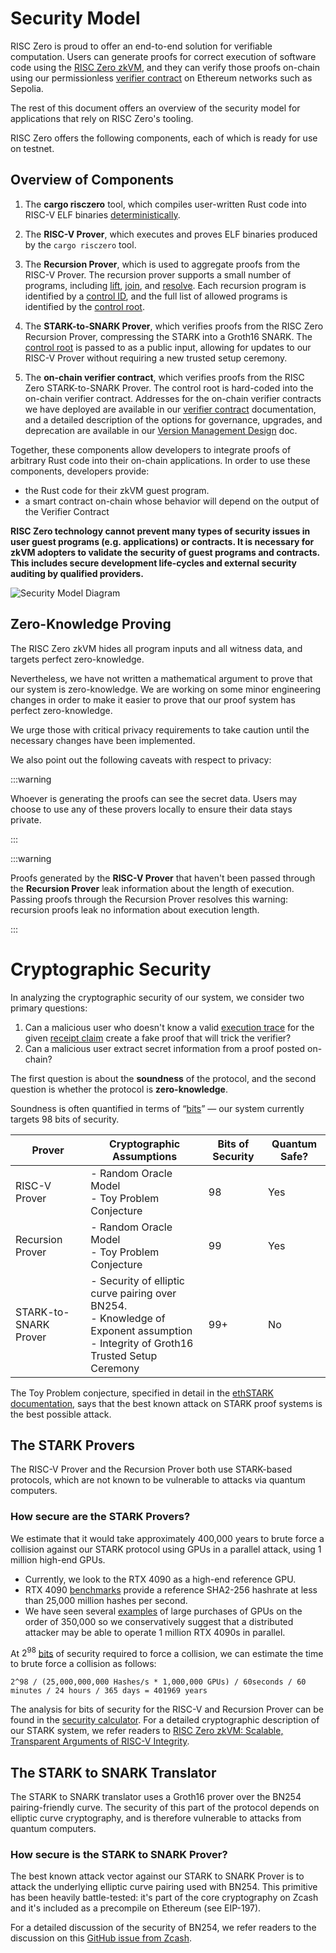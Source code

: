 # Security Model

RISC Zero is proud to offer an end-to-end solution for verifiable computation.
Users can generate proofs for correct execution of software code using the [RISC Zero zkVM],
and they can verify those proofs on-chain using our permissionless [verifier contract] on Ethereum networks such as Sepolia.

The rest of this document offers an overview of the security model for applications that rely on RISC Zero's tooling.

RISC Zero offers the following components, each of which is ready for use on testnet.

## Overview of Components

1. The **cargo risczero** tool, which compiles user-written Rust code into RISC-V ELF binaries [deterministically].

2. The **RISC-V Prover**, which executes and proves ELF binaries produced by the `cargo risczero` tool.

3. The **Recursion Prover**, which is used to aggregate proofs from the RISC-V Prover.
   The recursion prover supports a small number of programs, including [lift], [join], and [resolve].
   Each recursion program is identified by a [control ID], and the full list of allowed programs is identified by the [control root].

4. The **STARK-to-SNARK Prover**, which verifies proofs from the RISC Zero Recursion Prover, compressing the STARK into a Groth16 SNARK.
   The [control root] is passed to as a public input, allowing for updates to our RISC-V Prover without requiring a new trusted setup ceremony.

5. The **on-chain verifier contract**, which verifies proofs from the RISC Zero STARK-to-SNARK Prover.
   The control root is hard-coded into the on-chain verifier contract.
   Addresses for the on-chain verifier contracts we have deployed are available in our [verifier contract] documentation, and a detailed description of the options for governance, upgrades, and deprecation are available in our [Version Management Design][VersionManagement] doc.

Together, these components allow developers to integrate proofs of arbitrary Rust code into their on-chain applications.
In order to use these components, developers provide:

- the Rust code for their zkVM guest program.
- a smart contract on-chain whose behavior will depend on the output of the Verifier Contract

**RISC Zero technology cannot prevent many types of security issues in user guest programs (e.g. applications) or contracts. It is necessary for zkVM adopters to validate the security of guest programs and contracts. This includes secure development life-cycles and external security auditing by qualified providers.**

![Security Model Diagram](/diagrams/security-model-diagram.svg)

## Zero-Knowledge Proving

The RISC Zero zkVM hides all program inputs and all witness data, and targets perfect zero-knowledge.

Nevertheless, we have not written a mathematical argument to prove that our system is zero-knowledge. We are working on some minor engineering changes in order to make it easier to prove that our proof system has perfect zero-knowledge.

We urge those with critical privacy requirements to take caution until the necessary changes have been implemented.

We also point out the following caveats with respect to privacy:

:::warning

Whoever is generating the proofs can see the secret data. Users may choose to use any of these provers locally to ensure their data stays private.

:::

:::warning

Proofs generated by the **RISC-V Prover** that haven't been passed through the **Recursion Prover** leak information about the length of execution.
Passing proofs through the Recursion Prover resolves this warning: recursion proofs leak no information about execution length.

:::

# Cryptographic Security

In analyzing the cryptographic security of our system, we consider two primary questions:

1. Can a malicious user who doesn't know a valid [execution trace] for the given [receipt claim] create a fake proof that will trick the verifier?
2. Can a malicious user extract secret information from a proof posted on-chain?

The first question is about the **soundness** of the protocol, and the second question is whether the protocol is **zero-knowledge**.

Soundness is often quantified in terms of “[bits]” — our system currently targets 98 bits of security.

| Prover                | Cryptographic Assumptions                                                                                                                     | Bits of Security | Quantum Safe? |
| --------------------- | --------------------------------------------------------------------------------------------------------------------------------------------- | ---------------- | ------------- |
| RISC-V Prover         | - Random Oracle Model <br/> - Toy Problem Conjecture                                                                                          | 98               | Yes           |
| Recursion Prover      | - Random Oracle Model <br/> - Toy Problem Conjecture                                                                                          | 99               | Yes           |
| STARK-to-SNARK Prover | - Security of elliptic curve pairing over BN254. <br/> - Knowledge of Exponent assumption <br/> - Integrity of Groth16 Trusted Setup Ceremony | 99+              | No            |

The Toy Problem conjecture, specified in detail in the [ethSTARK documentation], says that the best known attack on STARK proof systems is the best possible attack.

## The STARK Provers

The RISC-V Prover and the Recursion Prover both use STARK-based protocols, which are not known to be vulnerable to attacks via quantum computers.

### How secure are the STARK Provers?

We estimate that it would take approximately 400,000 years to brute force a collision against our STARK protocol using GPUs in a parallel attack, using 1 million high-end GPUs.

- Currently, we look to the RTX 4090 as a high-end reference GPU.
- RTX 4090 [benchmarks] provide a reference SHA2-256 hashrate at less than 25,000 million hashes per second.
- We have seen several [examples] of large purchases of GPUs on the order of 350,000 so we conservatively suggest that a distributed attacker may be able to operate 1 million RTX 4090s in parallel.

At $2^{98}$ [bits] of security required to force a collision, we can estimate the time to brute force a collision as follows:

`2^98 / (25,000,000,000 Hashes/s * 1,000,000 GPUs) / 60seconds / 60 minutes / 24 hours / 365 days = 401969 years`

The analysis for bits of security for the RISC-V and Recursion Prover can be found in the [security calculator].
For a detailed cryptographic description of our STARK system, we refer readers to [RISC Zero zkVM: Scalable, Transparent Arguments of RISC-V Integrity][proof-system].

## The STARK to SNARK Translator

The STARK to SNARK translator uses a Groth16 prover over the BN254 pairing-friendly curve. The security of this part of the protocol depends on elliptic curve cryptography, and is therefore vulnerable to attacks from quantum computers.

### How secure is the STARK to SNARK Prover?

The best known attack vector against our STARK to SNARK Prover is to attack the underlying elliptic curve pairing used with BN254.
This primitive has been heavily battle-tested: it's part of the core cryptography on Zcash and it's included as a precompile on Ethereum (see EIP-197).

For a detailed discussion of the security of BN254, we refer readers to the discussion on this [GitHub issue from Zcash].

[benchmarks]: https://gist.github.com/Chick3nman/32e662a5bb63bc4f51b847bb422222fd
[examples]: https://www.pcmag.com/news/zuckerbergs-meta-is-spending-billions-to-buy-350000-nvidia-h100-gpus
[lift]: https://docs.rs/risc0-zkvm/1.0/risc0_zkvm/struct.ApiClient.html#method.lift
[join]: https://docs.rs/risc0-zkvm/1.0/risc0_zkvm/struct.ApiClient.html#method.join
[resolve]: https://docs.rs/risc0-zkvm/1.0/risc0_zkvm/struct.ApiClient.html#method.resolve
[control ID]: /terminology#control-id
[control root]: /terminology#control-root
[execution trace]: /terminology#execution-trace
[ethSTARK documentation]: https://eprint.iacr.org/2021/582
[deterministically]: /terminology#deterministic-builds
[GitHub issue from Zcash]: https://github.com/zcash/zcash/issues/714
[proof-system]: pathname:///proof-system-in-detail.pdf
[receipt claim]: /terminology#receipt-claim
[RISC Zero zkVM]: ./zkvm
[security calculator]: https://github.com/risc0/risc0/blob/release-1.0/risc0/zkp/src/prove/soundness.rs
[bits]: https://a16zcrypto.com/posts/article/snark-security-and-performance/
[Verifier Contract]: ./blockchain-integration/contracts/verifier
[VersionManagement]: https://github.com/risc0/risc0-ethereum/blob/release-1.0/contracts/version-management-design.md
